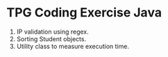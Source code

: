 # TPG Coding Exercise Java
1. IP validation using regex.
2. Sorting Student objects.
3. Utility class to measure execution time.
